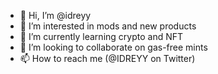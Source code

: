 - 👋 Hi, I’m @idreyy
- 👀 I’m interested in mods and new products
- 🌱 I’m currently learning crypto and NFT
- 💞️ I’m looking to collaborate on gas-free mints
- 📫 How to reach me (@IDREYY on Twitter) 

<!---
idreyy/idreyy is a ✨ special ✨ repository because its `README.md` (this file) appears on your GitHub profile.
You can click the Preview link to take a look at your changes.
--->
